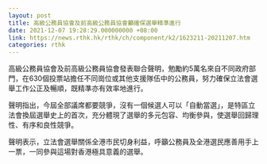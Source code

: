 ```yaml
---
layout: post
title: 高級公務員協會及前高級公務員協會籲確保選舉精準進行
date: 2021-12-07 19:28:29.000000000 +08:00
link: https://news.rthk.hk/rthk/ch/component/k2/1623211-20211207.htm
categories: rthk
---
```


高級公務員協會及前高級公務員協會發表聯合聲明，勉勵約5萬名來自不同政府部門，在630個投票站擔任不同崗位或其他支援隊伍中的公務員，努力確保立法會選舉工作公正及暢順，既精準亦有效率地進行。

聲明指出，今屆全部議席都要競爭，沒有一個候選人可以「自動當選」，是特區立法會換屆選舉史上的首次，充分體現了選舉的多元包容、均衡參與，使選舉回歸理性、有序和良性競爭。

聲明表示，立法會選舉關係全港市民切身利益，呼籲公務員及全港選民應善用手上一票，一同參與這場對香港極具意義的選舉。
